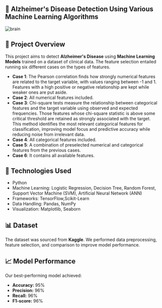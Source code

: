 ## 🧠  Alzheimer's Disease Detection Using Various Machine Learning Algorithms


![brain](https://github.com/user-attachments/assets/b50c3ac1-f1db-477e-a8d4-ab868483d739)
## 📌 Project Overview  
This project aims to detect **Alzheimer's Disease** using **Machine Learning Models** trained on a dataset of clinical data. The feature selection entailed running six different cases on the types of features. 
- **Case 1**: The Pearson correlation finds how strongly numerical features are related to the target variable, with values ranging between -1 and 1. Features with a high positive or negative relationship are kept while weaker ones are put aside. 
- **Case 2**: All numerical features included.  
- **Case 3**: Chi-square tests measure the relationship between categorical features and the target variable using observed and expected frequencies. Those features whose chi-square statistic is above some critical threshold are retained as strongly associated with the target. This method identifies the most relevant categorical features for classification, improving model focus and predictive accuracy while reducing noise from irrelevant data.
- **Case 4**: All categorical features included.  
- **Case 5**: A combination of preselected numerical and categorical features from the previous cases.  
- **Case 6**: It contains all available features. 

## 🚀 Technologies Used  
- Python  
- Machine Learning: Logistic Regression, Decision Tree, Random Forest, Support Vector Machine (SVM), Artificial Neural Network (ANN)    
- Frameworks: TensorFlow,Scikit-Learn 
- Data Handling: Pandas, NumPy  
- Visualization: Matplotlib, Seaborn
  
## 📊 Dataset  
The dataset was sourced from **Kaggle**. We performed data preprocessing, feature selection, and comparison to improve model performance.  

## 📈 Model Performance  
Our best-performing model achieved:  
- **Accuracy:** 95%  
- **Precision:** 96%  
- **Recall:** 96%  
- **F1-score:** 96%
  

